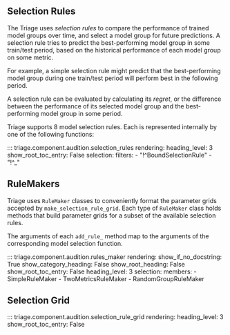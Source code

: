 ## Selection Rules

The Triage uses *selection rules* to compare the performance of trained model groups over time, and select a model group for future predictions. A selection rule tries to predict the best-performing model group in some train/test period, based on the historical performance of each model group on some metric.

For example, a simple selection rule might predict that the best-performing model group during one train/test period will perform best in the following period.

A selection rule can be evaluated by calculating its *regret*, or the difference between the performance of its selected model group and the best-performing model group in some period.

Triage supports 8 model selection rules. Each is represented internally by one of the following functions:

::: triage.component.audition.selection_rules
    rendering:
        heading_level: 3
        show_root_toc_entry: False
    selection:
        filters: 
            - "!^BoundSelectionRule"
            - "!^_"

## RuleMakers

Triage uses `RuleMaker` classes to conveniently format the parameter grids accepted by `make_selection_rule_grid`. Each type of `RuleMaker` class holds methods that build parameter grids for a subset of the available selection rules.

The arguments of each `add_rule_` method map to the arguments of the corresponding model selection function.


::: triage.component.audition.rules_maker
    rendering:
        show_if_no_docstring: True
        show_category_heading: False
        show_root_heading: False
        show_root_toc_entry: False
        heading_level: 3
    selection:
        members:
            - SimpleRuleMaker
            - TwoMetricsRuleMaker
            - RandomGroupRuleMaker
  
## Selection Grid

::: triage.component.audition.selection_rule_grid
    rendering:
        heading_level: 3
        show_root_toc_entry: False